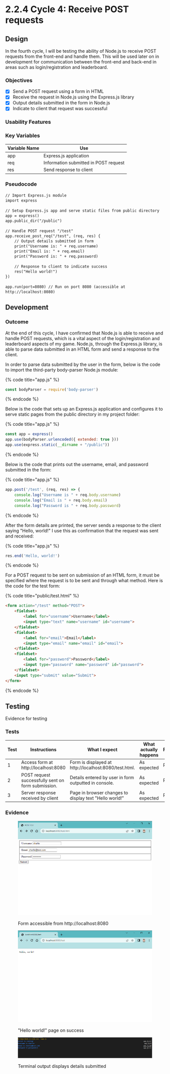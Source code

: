 # 2.2.4 Cycle 4: Receive POST requests

## Design

In the fourth cycle, I will be testing the ability of Node.js to receive POST requests from the front-end and handle them. This will be used later on in development for communication between the front-end and back-end in areas such as login/registration and leaderboard.

### Objectives

* [x] Send a POST request using a form in HTML
* [x] Receive the request in Node.js using the Express.js library
* [x] Output details submitted in the form in Node.js
* [x] Indicate to client that request was successful

### Usability Features

### Key Variables

| Variable Name | Use                                   |
| ------------- | ------------------------------------- |
| app           | Express.js application                |
| req           | Information submitted in POST request |
| res           | Send response to client               |

### Pseudocode

```
// Import Express.js module
import express

// Setup Express.js app and serve static files from public directory
app = express()
app.public_dir("/public")

// Handle POST request "/test"
app.receive_post_req("/test", (req, res) {
    // Output details submitted in form
    print("Username is: " + req.username)
    print("Email is: " + req.email)
    print("Password is: " + req.password)
    
    // Response to client to indicate success
    res("Hello world!")
})

app.run(port=8080) // Run on port 8080 (accessible at http://localhost:8080)
```

## Development

### Outcome

At the end of this cycle, I have confirmed that Node.js is able to receive and handle POST requests, which is a vital aspect of the login/registration and leaderboard aspects of my game. Node.js, through the Express.js library, is able to parse data submitted in an HTML form and send a response to the client.

In order to parse data submitted by the user in the form, below is the code to import the third-party body-parser Node.js module:

{% code title="app.js" %}
```javascript
const bodyParser = require('body-parser')
```
{% endcode %}

Below is the code that sets up an Express.js application and configures it to serve static pages from the public directory in my project folder:

{% code title="app.js" %}
```javascript
const app = express()
app.use(bodyParser.urlencoded({ extended: true }))
app.use(express.static(__dirname + "/public"))
```
{% endcode %}

Below is the code that prints out the username, email, and password submitted in the form:

{% code title="app.js" %}
```javascript
app.post('/test', (req, res) => {
    console.log("Username is " + req.body.username)
    console.log("Email is " + req.body.email)
    console.log("Password is " + req.body.password)
```
{% endcode %}

After the form details are printed, the server sends a response to the client saying "Hello, world!" I use this as confirmation that the request was sent and received:

{% code title="app.js" %}
```javascript
res.end('Hello, world!')
```
{% endcode %}

For a POST request to be sent on submission of an HTML form, it must be specified where the request is to be sent and through what method. Here is the code for the test form:

{% code title="public/test.html" %}
```html
<form action="/test" method="POST">
    <fieldset>
        <label for="username">Username</label>
        <input type="text" name="username" id="username">
    </fieldset>
    <fieldset>
        <label for="email">Email</label>
        <input type="email" name="email" id="email">
    </fieldset>
    <fieldset>
        <label for="password">Password</label>
        <input type="password" name="password" id="password">
    </fieldset>
    <input type="submit" value="Submit">
</form>
```
{% endcode %}

## Testing

Evidence for testing

### Tests

<table><thead><tr><th width="95">Test</th><th width="158">Instructions</th><th width="171">What I expect</th><th width="174">What actually happens</th><th>Pass/Fail</th></tr></thead><tbody><tr><td>1</td><td>Access form at http://localhost:8080</td><td>Form is displayed at http://localhost:8080/test.html.</td><td>As expected</td><td>Pass</td></tr><tr><td>2</td><td>POST request successfully sent on form submission.</td><td>Details entered by user in form outputted in console.</td><td>As expected</td><td>Pass</td></tr><tr><td>3</td><td>Server response received by client</td><td>Page in browser changes to display text "Hello world!"</td><td>As expected</td><td>Pass</td></tr></tbody></table>

### Evidence

<figure><img src="../.gitbook/assets/Screenshot (9).png" alt=""><figcaption><p>Form accessible from http://localhost:8080</p></figcaption></figure>

<figure><img src="../.gitbook/assets/Screenshot (8).png" alt=""><figcaption><p>"Hello world!" page on success</p></figcaption></figure>

<figure><img src="../.gitbook/assets/Screenshot (10).png" alt=""><figcaption><p>Terminal output displays details submitted</p></figcaption></figure>
